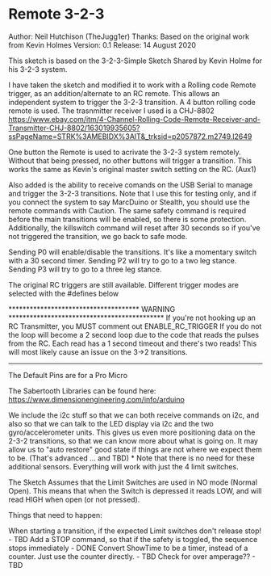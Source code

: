 # Remote 3-2-3

Author: Neil Hutchison (TheJugg1er)
Thanks:  Based on the original work from Kevin Holmes
Version: 0.1
Release: 14 August 2020

This sketch is based on the 3-2-3-Simple Sketch Shared by Kevin Holme for his 3-2-3 system.

I have taken the sketch and modified it to work with a Rolling code Remote trigger, as an addition/alternate 
to an RC remote.
This allows an independent system to trigger the 3-2-3 transition.  A 4 button rolling code remote is used.
The trasnmitter receiver I used is a CHJ-8802
https://www.ebay.com/itm/4-Channel-Rolling-Code-Remote-Receiver-and-Transmitter-CHJ-8802/163019935605?ssPageName=STRK%3AMEBIDX%3AIT&_trksid=p2057872.m2749.l2649


One button the Remote is used to acrivate the 3-2-3 system remotely.  Without that being pressed, no other
buttons will trigger a transition.  This works the same as Kevin's original master switch setting on the RC. (Aux1)

Also added is the ability to receive comands on the USB Serial to manage and trigger the 3-2-3 transitions.
Note that I use this for testing only, and if you connect the system to say MarcDuino or Stealth, you should
use the remote commands with Caution.  The same safety command is required before the main transitions will
be enabled, so there is some protection.  Additionally, the killswitch command will reset after 30 seconds
so if you've not triggered the transition, we go back to safe mode.

Sending P0 will enable/disable the transitions.  It's like a momentary switch with a 30 second timer.
Sending P2 will try to go to a two leg stance.
Sending P3 will try to go to a three leg stance.

The original RC triggers are still available.  Different trigger modes are selected with the #defines below

************************************* WARNING ********************************************
If you're not hooking up an RC Transmitter, you MUST comment out ENABLE_RC_TRIGGER
If you do not the loop will become a 2 second loop due to the code that reads the pulses
from the RC.  Each read has a 1 second timeout and there's two reads!
This will most likely cause an issue on the 3->2 transitions.
******************************************************************************************

The Default Pins are for a Pro Micro

The Sabertooth Libraries can be found here:
https://www.dimensionengineering.com/info/arduino

We include the i2c stuff so that we can both receive commands on i2c, and also so that we can talk to
the LED display via i2c and the two gyro/accelerometer units.  This gives us even more positioning data on
the 2-3-2 transitions, so that we can know more about what is going on.  It may allow us to "auto restore"
good state if things are not where we expect them to be. (That's advanced ... and TBD)
                                                          * 
Note that there is no need for these additional sensors.  Everything will work with just the 4 limit switches.

The Sketch Assumes that the Limit Switches are used in NO mode (Normal Open). This means that when the Switch is
depressed it reads LOW, and will read HIGH when open (or not pressed).

Things that need to happen:

When starting a transition, if the expected Limit switches don't release stop! - TBD
Add a STOP command, so that if the safety is toggled, the sequence stops immediately - DONE
Convert ShowTime to be a timer, instead of a counter.  Just use the counter directly. - TBD
Check for over amperage?? - TBD
